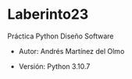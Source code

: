 # Laberinto23
Práctica Python Diseño Software
- Autor: Andrés Martínez del Olmo

- Versión: Python 3.10.7
